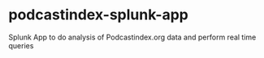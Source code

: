 # podcastindex-splunk-app
Splunk App to do analysis of Podcastindex.org data and perform real time queries
